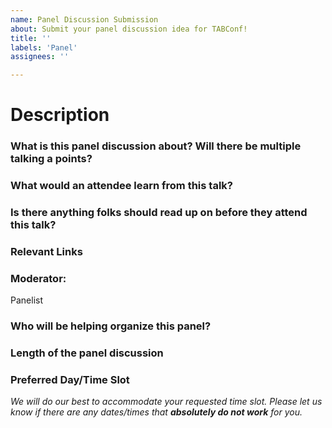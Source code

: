 ```yaml
---
name: Panel Discussion Submission
about: Submit your panel discussion idea for TABConf!
title: ''
labels: 'Panel'
assignees: ''

---
```


# Description
### What is this panel discussion about? Will there be multiple talking a points?
### What would an attendee learn from this talk?
### Is there anything folks should read up on before they attend this talk?
### Relevant Links

<!-- leave blank if you are unsure, this list can change -->
### Moderator: 
<!-- leave blank if you are unsure, this list can change -->
Panelist
<!-- list Names, Social Links, GitHub, Twitter, Website ->

<!-- If you're unsure who will be organizing the panel and want the TABConf staff to handle it, please indicate that here. -->
### Who will be helping organize this panel?


### Length of the panel discussion
### Preferred Day/Time Slot 
*We will do our best to accommodate your requested time slot. Please let us know if there are any dates/times that ***absolutely do not work*** for you.*
